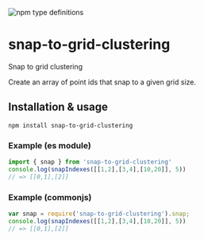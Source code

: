 ![npm type definitions](https://img.shields.io/npm/types/snap-to-grid-clustering.svg)

# snap-to-grid-clustering

Snap to grid clustering

Create an array of point ids that snap to a given grid size.

## Installation & usage

```
npm install snap-to-grid-clustering
```

### Example (es module)
```js
import { snap } from 'snap-to-grid-clustering'
console.log(snapIndexes([[1,2],[3,4],[10,20]], 5))
// => [[0,1],[2]]
```
### Example (commonjs)
```js
var snap = require('snap-to-grid-clustering').snap;
console.log(snapIndexes([[1,2],[3,4],[10,20]], 5))
// => [[0,1],[2]]
```
